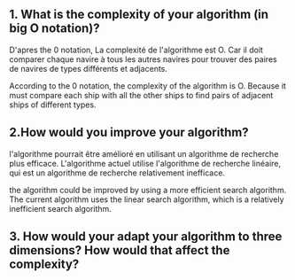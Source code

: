 ## 1. What is the complexity of your algorithm (in big O notation)?

D'apres the 0 notation, La complexité de l'algorithme est O. Car il doit comparer chaque navire à tous les autres navires pour trouver des paires de navires de types différents et adjacents.

According to the 0 notation, the complexity of the algorithm is O. Because it must compare each ship with all the other ships to find pairs of adjacent ships of different types.


## 2.How would you improve your algorithm?

l'algorithme pourrait être amélioré en utilisant un algorithme de recherche plus efficace. L'algorithme actuel utilise l'algorithme de recherche linéaire, qui est un algorithme de recherche relativement inefficace.

the algorithm could be improved by using a more efficient search algorithm. The current algorithm uses the linear search algorithm, which is a relatively inefficient search algorithm.


## 3. How would your adapt your algorithm to three dimensions? How would that affect the complexity?





